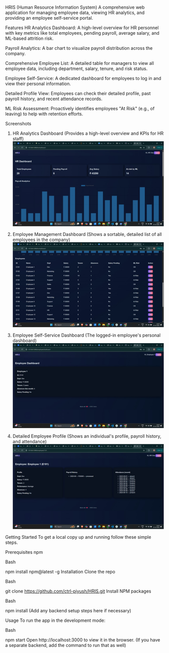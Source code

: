 HRIS (Human Resource Information System)
A comprehensive web application for managing employee data, viewing HR analytics, and providing an employee self-service portal.

Features
HR Analytics Dashboard: A high-level overview for HR personnel with key metrics like total employees, pending payroll, average salary, and ML-based attrition risk.

Payroll Analytics: A bar chart to visualize payroll distribution across the company.

Comprehensive Employee List: A detailed table for managers to view all employee data, including department, salary, tenure, and risk status.

Employee Self-Service: A dedicated dashboard for employees to log in and view their personal information.

Detailed Profile View: Employees can check their detailed profile, past payroll history, and recent attendance records.

ML Risk Assessment: Proactively identifies employees "At Risk" (e.g., of leaving) to help with retention efforts.

Screenshots
1. HR Analytics Dashboard
(Provides a high-level overview and KPIs for HR staff)
![HR Analytics Dashboard](https://github.com/ctrl-piyush/HRIS/blob/main/IMG-20251008-WA0002.jpg)

3. Employee Management Dashboard
(Shows a sortable, detailed list of all employees in the company)
![Emp Management Dashboard](https://github.com/ctrl-piyush/HRIS/blob/main/IMG-20251008-WA0004.jpg)

4. Employee Self-Service Dashboard
(The logged-in employee's personal dashboard)
![Emp Self service Dashboard](https://github.com/ctrl-piyush/HRIS/blob/main/IMG-20251008-WA0003.jpg)

5. Detailed Employee Profile
(Shows an individual's profile, payroll history, and attendance)
![Detailed Emp Profile](https://github.com/ctrl-piyush/HRIS/blob/main/IMG-20251008-WA0001.jpg)


Getting Started
To get a local copy up and running follow these simple steps.

Prerequisites
npm

Bash

npm install npm@latest -g
Installation
Clone the repo

Bash

git clone https://github.com/ctrl-piyush/HRIS.git
Install NPM packages

Bash

npm install
(Add any backend setup steps here if necessary)

Usage
To run the app in the development mode:

Bash

npm start
Open http://localhost:3000 to view it in the browser. (If you have a separate backend, add the command to run that as well)
